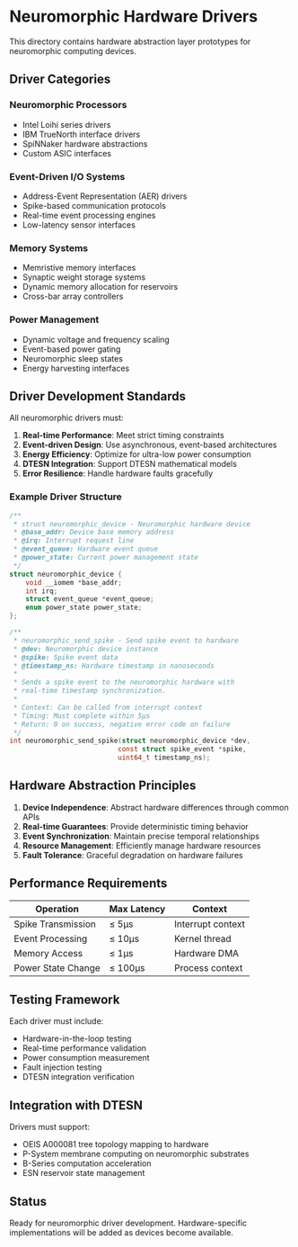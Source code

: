 # Neuromorphic Hardware Drivers

This directory contains hardware abstraction layer prototypes for neuromorphic computing devices.

## Driver Categories

### Neuromorphic Processors
- Intel Loihi series drivers
- IBM TrueNorth interface drivers  
- SpiNNaker hardware abstractions
- Custom ASIC interfaces

### Event-Driven I/O Systems
- Address-Event Representation (AER) drivers
- Spike-based communication protocols
- Real-time event processing engines
- Low-latency sensor interfaces

### Memory Systems  
- Memristive memory interfaces
- Synaptic weight storage systems
- Dynamic memory allocation for reservoirs
- Cross-bar array controllers

### Power Management
- Dynamic voltage and frequency scaling
- Event-based power gating
- Neuromorphic sleep states
- Energy harvesting interfaces

## Driver Development Standards

All neuromorphic drivers must:

1. **Real-time Performance**: Meet strict timing constraints
2. **Event-driven Design**: Use asynchronous, event-based architectures  
3. **Energy Efficiency**: Optimize for ultra-low power consumption
4. **DTESN Integration**: Support DTESN mathematical models
5. **Error Resilience**: Handle hardware faults gracefully

### Example Driver Structure
```c
/**
 * struct neuromorphic_device - Neuromorphic hardware device
 * @base_addr: Device base memory address
 * @irq: Interrupt request line
 * @event_queue: Hardware event queue
 * @power_state: Current power management state
 */
struct neuromorphic_device {
    void __iomem *base_addr;
    int irq;
    struct event_queue *event_queue;
    enum power_state power_state;
};

/**
 * neuromorphic_send_spike - Send spike event to hardware
 * @dev: Neuromorphic device instance
 * @spike: Spike event data
 * @timestamp_ns: Hardware timestamp in nanoseconds
 *
 * Sends a spike event to the neuromorphic hardware with
 * real-time timestamp synchronization.
 *
 * Context: Can be called from interrupt context
 * Timing: Must complete within 5μs
 * Return: 0 on success, negative error code on failure
 */
int neuromorphic_send_spike(struct neuromorphic_device *dev,
                           const struct spike_event *spike,
                           uint64_t timestamp_ns);
```

## Hardware Abstraction Principles

1. **Device Independence**: Abstract hardware differences through common APIs
2. **Real-time Guarantees**: Provide deterministic timing behavior
3. **Event Synchronization**: Maintain precise temporal relationships
4. **Resource Management**: Efficiently manage hardware resources
5. **Fault Tolerance**: Graceful degradation on hardware failures

## Performance Requirements

| Operation | Max Latency | Context |
|-----------|-------------|---------|
| Spike Transmission | ≤ 5μs | Interrupt context |
| Event Processing | ≤ 10μs | Kernel thread |
| Memory Access | ≤ 1μs | Hardware DMA |
| Power State Change | ≤ 100μs | Process context |

## Testing Framework

Each driver must include:
- Hardware-in-the-loop testing
- Real-time performance validation
- Power consumption measurement
- Fault injection testing
- DTESN integration verification

## Integration with DTESN

Drivers must support:
- OEIS A000081 tree topology mapping to hardware
- P-System membrane computing on neuromorphic substrates
- B-Series computation acceleration
- ESN reservoir state management

## Status

Ready for neuromorphic driver development. Hardware-specific implementations will be added as devices become available.